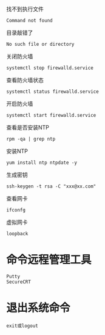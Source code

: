 找不到执行文件
```
Command not found
```

目录敲错了
```
No such file or directory
```

关闭防火墙
```
systemctl stop firewalld.service
```

查看防火墙状态
```
systemctl status firewalld.service
```

开启防火墙
```
systemctl start firewalld.service
```

查看是否安装NTP
```
rpm -qa | grep ntp
```

安装NTP
```
yum install ntp ntpdate -y
```

生成密钥
```
ssh-keygen -t rsa -C "xxx@xx.com"
```

查看网卡
```
ifconfg
```

虚拟网卡
```
loopback
```

# 命令远程管理工具
```
Putty
SecureCRT
```

# 退出系统命令
```
exit或logout
```



